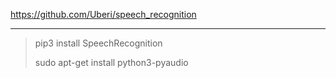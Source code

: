 https://github.com/Uberi/speech_recognition

---

> pip3 install SpeechRecognition
>
> sudo apt-get install python3-pyaudio

